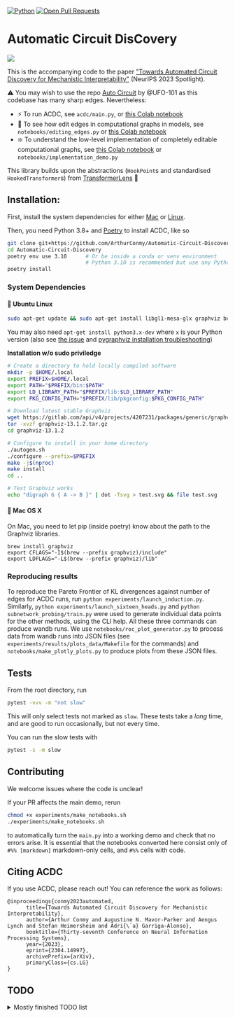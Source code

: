 [![Python](https://img.shields.io/badge/python-3.8%2B-blue)]() [![Open Pull Requests](https://img.shields.io/github/issues-pr/ArthurConmy/Automatic-Circuit-Discovery.svg)](https://github.com/ArthurConmy/Automatic-Circuit-Discovery/pulls)

# Automatic Circuit DisCovery 

![](assets/acdc_finds_subgraph.png)

This is the accompanying code to the paper ["Towards Automated Circuit Discovery for Mechanistic Interpretability"](https://arxiv.org/abs/2304.14997) (NeurIPS 2023 Spotlight).

⚠️ You may wish to use the repo <a href="https://github.com/UFO-101/auto-circuit">Auto Circuit</a> by @UFO-101 as this codebase has many sharp edges. Nevertheless:

* :zap: To run ACDC, see `acdc/main.py`, or <a href="https://colab.research.google.com/github/ArthurConmy/Automatic-Circuit-Discovery/blob/main/notebooks/colabs/ACDC_Main_Demo.ipynb">this Colab notebook</a>
* :wrench: To see how edit edges in computational graphs in models, see `notebooks/editing_edges.py` or <a href="https://colab.research.google.com/github/ArthurConmy/Automatic-Circuit-Discovery/blob/main/notebooks/colabs/ACDC_Editing_Edges_Demo.ipynb">this Colab notebook</a>
* :sparkle: To understand the low-level implementation of completely editable computational graphs, see <a href="https://colab.research.google.com/github/ArthurConmy/Automatic-Circuit-Discovery/blob/main/notebooks/colabs/ACDC_Implementation_Demo.ipynb">this Colab notebook</a> or `notebooks/implementation_demo.py`

This library builds upon the abstractions (`HookPoint`s and standardised `HookedTransformer`s) from [TransformerLens](https://github.com/neelnanda-io/TransformerLens) :mag_right:

## Installation:

First, install the system dependencies for either [Mac](#apple-mac-os-x) or [Linux](#penguin-ubuntu-linux).

Then, you need Python 3.8+ and [Poetry](https://python-poetry.org/docs/) to install ACDC, like so

```bash
git clone git+https://github.com/ArthurConmy/Automatic-Circuit-Discovery.git
cd Automatic-Circuit-Discovery
poetry env use 3.10      # Or be inside a conda or venv environment
                         # Python 3.10 is recommended but use any Python version >= 3.8
poetry install
```

### System Dependencies

#### :penguin: Ubuntu Linux

```bash
sudo apt-get update && sudo apt-get install libgl1-mesa-glx graphviz build-essential graphviz-dev
```

You may also need `apt-get install python3.x-dev` where `x` is your Python version (also see [the issue](https://github.com/ArthurConmy/Automatic-Circuit-Discovery/issues/57) and [pygraphviz installation troubleshooting](https://pygraphviz.github.io/documentation/stable/install.html))

**Installation w/o sudo priviledge**
```bash
# Create a directory to hold locally compiled software
mkdir -p $HOME/.local
export PREFIX=$HOME/.local
export PATH="$PREFIX/bin:$PATH"
export LD_LIBRARY_PATH="$PREFIX/lib:$LD_LIBRARY_PATH"
export PKG_CONFIG_PATH="$PREFIX/lib/pkgconfig:$PKG_CONFIG_PATH"

# Download latest stable Graphviz
wget https://gitlab.com/api/v4/projects/4207231/packages/generic/graphviz-releases/13.1.2/graphviz-13.1.2.tar.gz
tar -xvzf graphviz-13.1.2.tar.gz
cd graphviz-13.1.2

# Configure to install in your home directory
./autogen.sh
./configure --prefix=$PREFIX
make -j$(nproc)
make install
cd ..

# Test Graphviz works
echo "digraph G { A -> B }" | dot -Tsvg > test.svg && file test.svg
```

#### :apple: Mac OS X

On Mac, you need to let pip (inside poetry) know about the path to the Graphviz libraries.

```
brew install graphviz
export CFLAGS="-I$(brew --prefix graphviz)/include"
export LDFLAGS="-L$(brew --prefix graphviz)/lib"
```

### Reproducing results

To reproduce the Pareto Frontier of KL divergences against number of edges for ACDC runs, run `python experiments/launch_induction.py`. Similarly, `python experiments/launch_sixteen_heads.py` and `python subnetwork_probing/train.py` were used to generate individual data points for the other methods, using the CLI help. All these three commands can produce wandb runs. We use `notebooks/roc_plot_generator.py` to process data from wandb runs into JSON files (see `experiments/results/plots_data/Makefile` for the commands) and `notebooks/make_plotly_plots.py` to produce plots from these JSON files.

## Tests

From the root directory, run 

```bash
pytest -vvv -m "not slow"
```

This will only select tests not marked as `slow`. These tests take a _long_ time, and are good to run occasionally, but
not every time.

You can run the slow tests with

``` bash
pytest -s -m slow
```

## Contributing 

We welcome issues where the code is unclear!

If your PR affects the main demo, rerun 
```bash
chmod +x experiments/make_notebooks.sh
./experiments/make_notebooks.sh
```
to automatically turn the `main.py` into a working demo and check that no errors arise. It is essential that the notebooks converted here consist only of `#%% [markdown]` markdown-only cells, and `#%%` cells with code.

## Citing ACDC

If you use ACDC, please reach out! You can reference the work as follows:

```
@inproceedings{conmy2023automated,
      title={Towards Automated Circuit Discovery for Mechanistic Interpretability}, 
      author={Arthur Conmy and Augustine N. Mavor-Parker and Aengus Lynch and Stefan Heimersheim and Adri{\`a} Garriga-Alonso},
      booktitle={Thirty-seventh Conference on Neural Information Processing Systems},
      year={2023},
      eprint={2304.14997},
      archivePrefix={arXiv},
      primaryClass={cs.LG}
}
```

## TODO

<details>
<summary>Mostly finished TODO list</summary>

[ x ] Make `TransformerLens` install be Neel's code not my PR

[ x ] Add `hook_mlp_in` to `TransformerLens` and delete `hook_resid_mid` (and test to ensure no bad things?)

[ x ] Delete `arthur-try-merge-tl` references from the repo

[ x ] Make notebook on abstractions

[ ? ] Fix huge edge sizes in Induction Main example and change that occurred

[ x ] Find a better way to deal with the versioning on the Colabs installs...

[ ] Neuron-level experiments

[ ] Position-level experiments

[ ] Edge gradient descent experiments

[ ] Implement the circuit breaking paper

[ x ] `tracr` and other dependencies better managed

[ ? ] Make SP tests work (lots outdated so skipped) - and check SubnetworkProbing installs properly (no __init__.pys !!!)

[ ? ] Make the 9 tests also failing on TransformerLens-main pass

[ x ] Remove Codebase under construction

</details>
